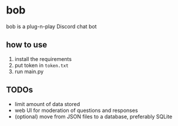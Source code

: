 # bob
bob is a plug-n-play Discord chat bot

## how to use
1. install the requirements
2. put token in `token.txt`
3. run main.py

## TODOs
- limit amount of data stored
- web UI for moderation of questions and responses
- (optional) move from JSON files to a database, preferably SQLite
